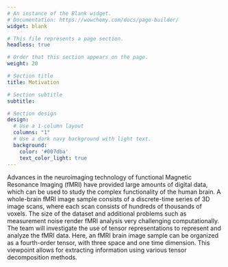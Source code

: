 ```yaml
---
# An instance of the Blank widget.
# Documentation: https://wowchemy.com/docs/page-builder/
widget: blank

# This file represents a page section.
headless: true

# Order that this section appears on the page.
weight: 20

# Section title
title: Motivation

# Section subtitle
subtitle:

# Section design
design:
  # Use a 1-column layout
  columns: "1"
  # Use a dark navy background with light text.
  background:
    color: '#007dba'
    text_color_light: true
---
```


Advances in the neuroimaging technology of functional Magnetic Resonance Imaging (fMRI) have provided large amounts of digital data, which can be used to study the complex functionality of the human brain. A whole-brain fMRI image sample consists of a discrete-time series of 3D image scans, where each scan consists of hundreds of thousands of voxels. The size of the dataset and additional problems such as measurement noise render fMRI analysis very challenging computationally. The team will investigate the use of tensor representations to represent and analyze the fMRI data. Here, an fMRI brain image sample can be organized as a fourth-order tensor, with three space and one time dimension. This viewpoint allows for extracting information using various tensor decomposition methods.
